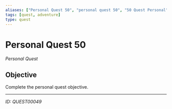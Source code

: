 ```yaml
---
aliases: ["Personal Quest 50", "personal quest 50", "50 Quest Personal"]
tags: [quest, adventure]
type: quest
---
```


# Personal Quest 50

*Personal Quest*

## Objective
Complete the personal quest objective.

---
*ID: QUEST00049*
